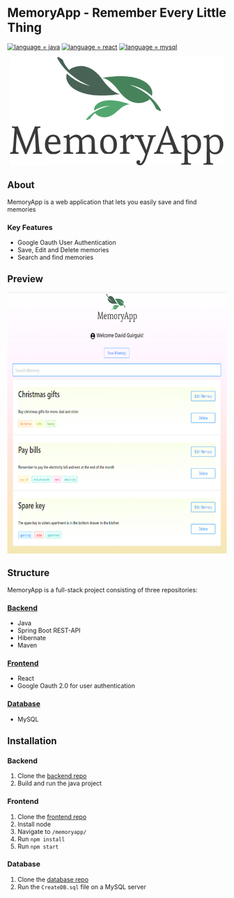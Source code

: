 # MemoryApp - Remember Every Little Thing

[![language = java](https://img.shields.io/badge/language-java-ff4b3b.svg)](#)
[![language = react](https://img.shields.io/badge/language-react-ffad3b.svg)](#)
[![language = mysql](https://img.shields.io/badge/language-mysql-ad3bff.svg)](#)


<p align="center">
   <img src="/Resources/Logo.png" height="250" />
</p>

## About
MemoryApp is a web application that lets you easily save and find memories

### Key Features
* Google Oauth User Authentication
* Save, Edit and Delete memories
* Search and find memories

## Preview
<p align="center">
   <img src="/Resources/AppScreenshot1.png" height="600"/>
</p>



## Structure
MemoryApp is a full-stack project consisting of three repositories:
### [Backend](https://github.com/David-Guirguis/MemoryAppBackend "Backend Repository")
  * Java
  * Spring Boot REST-API
  * Hibernate
  * Maven 
  
### [Frontend](https://github.com/David-Guirguis/MemoryAppFrontend "Frontend Repository")
  * React
  * Google Oauth 2.0 for user authentication

### [Database](https://github.com/David-Guirguis/MemoryAppDatabase "Database Repository")
  * MySQL

## Installation

### Backend
1. Clone the [backend repo](https://github.com/David-Guirguis/MemoryAppBackend)
2. Build and run the java project

### Frontend
1. Clone the [frontend repo](https://github.com/David-Guirguis/MemoryAppFrontend)
2. Install node
3. Navigate to `/memoryapp/`
4. Run `npm install`
5. Run `npm start`

### Database
1. Clone the [database repo](https://github.com/David-Guirguis/MemoryAppDatabase)
2. Run the `CreateDB.sql` file on a MySQL server
